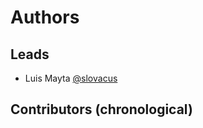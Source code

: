<!-- Space: PROJECTS -->
<!-- Parent: readme -->
<!-- Title: Authors -->

# Authors

## Leads

- Luis Mayta [@slovacus](https://github.com/luismayta)

## Contributors (chronological)
